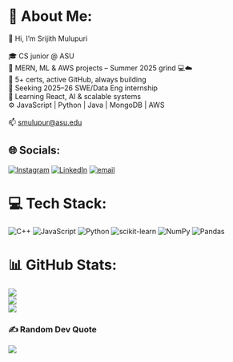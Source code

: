 # 💫 About Me:
👋 Hi, I’m Srijith Mulupuri<br><br>🎓 CS junior @ ASU<br>🔧 MERN, ML & AWS projects – Summer 2025 grind 💻☁️<br>🏅 5+ certs, active GitHub, always building<br>🚀 Seeking 2025–26 SWE/Data Eng internship<br>🧠 Learning React, AI & scalable systems<br>⚙️ JavaScript | Python | Java | MongoDB | AWS<br><br>📫 smulupur@asu.edu


## 🌐 Socials:
[![Instagram](https://img.shields.io/badge/Instagram-%23E4405F.svg?logo=Instagram&logoColor=white)](https://instagram.com/srijith__1912) [![LinkedIn](https://img.shields.io/badge/LinkedIn-%230077B5.svg?logo=linkedin&logoColor=white)](https://linkedin.com/in/srijithmulupuri) [![email](https://img.shields.io/badge/Email-D14836?logo=gmail&logoColor=white)](mailto:smulupur@asu.edu) 

# 💻 Tech Stack:
![C++](https://img.shields.io/badge/c++-%2300599C.svg?style=for-the-badge&logo=c%2B%2B&logoColor=white) ![JavaScript](https://img.shields.io/badge/javascript-%23323330.svg?style=for-the-badge&logo=javascript&logoColor=%23F7DF1E) ![Python](https://img.shields.io/badge/python-3670A0?style=for-the-badge&logo=python&logoColor=ffdd54) ![scikit-learn](https://img.shields.io/badge/scikit--learn-%23F7931E.svg?style=for-the-badge&logo=scikit-learn&logoColor=white) ![NumPy](https://img.shields.io/badge/numpy-%23013243.svg?style=for-the-badge&logo=numpy&logoColor=white) ![Pandas](https://img.shields.io/badge/pandas-%23150458.svg?style=for-the-badge&logo=pandas&logoColor=white)
# 📊 GitHub Stats:
![](https://github-readme-stats.vercel.app/api?username=Srijith1912&theme=city_lights&hide_border=false&include_all_commits=false&count_private=false)<br/>
![](https://nirzak-streak-stats.vercel.app/?user=Srijith1912&theme=city_lights&hide_border=false)<br/>
![](https://github-readme-stats.vercel.app/api/top-langs/?username=Srijith1912&theme=city_lights&hide_border=false&include_all_commits=false&count_private=false&layout=compact)

### ✍️ Random Dev Quote
![](https://quotes-github-readme.vercel.app/api?type=horizontal&theme=radical)

<!-- Proudly created with GPRM ( https://gprm.itsvg.in ) -->
